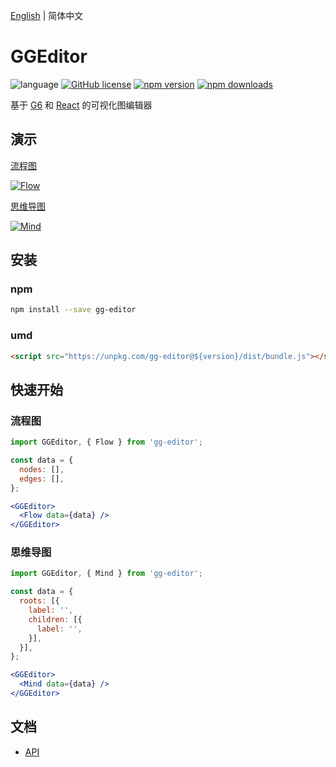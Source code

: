 [English](README.md) | 简体中文

# GGEditor

![language](https://img.shields.io/badge/language-react-red.svg) [![GitHub license](https://img.shields.io/github/license/mashape/apistatus.svg)](https://github.com/gaoli/gg-editor/blob/master/LICENSE)
[![npm version](https://img.shields.io/npm/v/gg-editor.svg)](https://www.npmjs.com/package/gg-editor)
[![npm downloads](https://img.shields.io/npm/dm/gg-editor.svg)](https://www.npmjs.com/package/gg-editor)

基于 [G6](https://github.com/antvis/g6) 和 [React](https://github.com/facebook/react) 的可视化图编辑器

## 演示

[流程图](http://ggeditor.com/demo/#/flow)

[![Flow](https://camo.githubusercontent.com/20982b9b9043c92c8bbe337ae4d47d684d63d2c1/68747470733a2f2f67772e616c697061796f626a656374732e636f6d2f7a6f732f726d73706f7274616c2f6e7a6d79634265776a66784b4462657054446c542e676966)](http://ggeditor.com/demo/#/flow)

[思维导图](http://ggeditor.com/demo/#/mind)

[![Mind](https://camo.githubusercontent.com/e8b06c0b19b5e60888d7ff1be0d930446c73d786/68747470733a2f2f67772e616c697061796f626a656374732e636f6d2f7a6f732f726d73706f7274616c2f5756716e62674a6d616d6461686241754470424c2e676966)](http://ggeditor.com/demo/#/mind)

## 安装

### npm

```sh
npm install --save gg-editor
```

### umd

```html
<script src="https://unpkg.com/gg-editor@${version}/dist/bundle.js"></script>
```

## 快速开始

### 流程图

```jsx
import GGEditor, { Flow } from 'gg-editor';

const data = {
  nodes: [],
  edges: [],
};

<GGEditor>
  <Flow data={data} />
</GGEditor>
```

### 思维导图

```jsx
import GGEditor, { Mind } from 'gg-editor';

const data = {
  roots: [{
    label: '',
    children: [{
      label: '',
    }],
  }],
};

<GGEditor>
  <Mind data={data} />
</GGEditor>
```

## 文档

* [API](/docs/README.zh-CN.md#api)